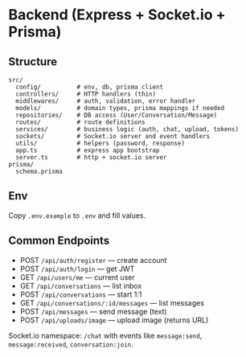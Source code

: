 # Backend (Express + Socket.io + Prisma)

## Structure
```
src/
  config/          # env, db, prisma client
  controllers/     # HTTP handlers (thin)
  middlewares/     # auth, validation, error handler
  models/          # domain types, prisma mappings if needed
  repositories/    # DB access (User/Conversation/Message)
  routes/          # route definitions
  services/        # business logic (auth, chat, upload, tokens)
  sockets/         # Socket.io server and event handlers
  utils/           # helpers (password, response)
  app.ts           # express app bootstrap
  server.ts        # http + socket.io server
prisma/
  schema.prisma
```

## Env
Copy `.env.example` to `.env` and fill values.

## Common Endpoints
- POST `/api/auth/register` — create account
- POST `/api/auth/login` — get JWT
- GET `/api/users/me` — current user
- GET `/api/conversations` — list inbox
- POST `/api/conversations` — start 1:1
- GET `/api/conversations/:id/messages` — list messages
- POST `/api/messages` — send message (text)
- POST `/api/uploads/image` — upload image (returns URL)

Socket.io namespace: `/chat` with events like `message:send`, `message:received`, `conversation:join`. 